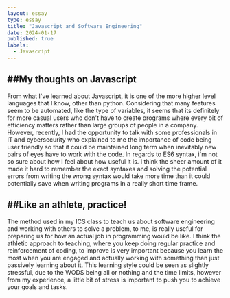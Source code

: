 ```yaml
---
layout: essay
type: essay
title: "Javascript and Software Engineering"
date: 2024-01-17
published: true
labels:
  - Javascript
---
```


##My thoughts on Javascript
---
From what I've learned about Javascript, it is one of the more higher level languages that I know, other than python. Considering that many features seem to be automated, like the type of variables, it seems that its definitely for more casual users who don't have to create programs where every bit of efficiency matters rather than large groups of people in a company. However, recently, I had the opportunity to talk with some professionals in IT and cybersecurity who explained to me the importance of code being user friendly so that it could be maintained long term when inevitably new pairs of eyes have to work with the code. In regards to ES6 syntax, i'm not so sure about how I feel about how useful it is. I think the sheer amount of it made it hard to remember the exact syntaxes and solving the potential errors from writing the wrong syntax would take more time than it could potentially save when writing programs in a really short time frame.

##Like an athlete, practice!
---
The method used in my ICS class to teach us about software engineering and working with others to solve a problem, to me, is really useful for preparing us for how an actual job in programming would be like. I think the athletic approach to teaching, where you keep doing regular practice and reinforcement of coding, to improve is very important because you learn the most when you are engaged and actually working with something than just passively learning about it. This learning style could be seen as slightly stressful, due to the WODS being all or nothing and the time limits, however from my experience, a little bit of stress is important to push you to achieve your goals and tasks. 
